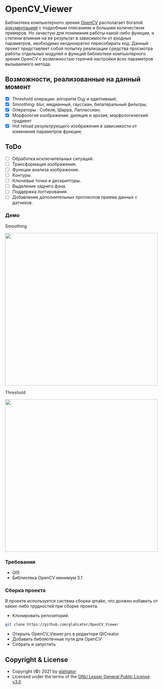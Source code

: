 # OpenCV_Viewer

Библиотека компьютерного зрения [OpenCV](https://github.com/opencv/opencv) располагает богатой [документацией](https://docs.opencv.org/) с подробным описанием и большим количеством примеров. 
Но зачастую для понимания работы какой-либо функции, и степени влияния на ее результат в зависимости от входных параметров, необходимо неоднократно пересобирать код.
Данный проект представляет собой попытку реализации средства просмотра работы отдельных модулей и функций библиотеки компьютерного зрения OpenCV с возможностью горячей настройки всех параметров вызываемого метода.

## Возможности, реализованные на данный момент
- [X] Threshold операции: алгоритм Оцу и адаптивный;
- [X] Smoothing: blur,  медианный, гауссиан, билатеральный фильтры;
- [X] Операторы : Собеля, Шарра, Лаплассиан;
- [X] Морфология изображения: диляция и эрозия, морфологический градиент
- [X] Hot reload результрующего изображения в зависимости от изменения параметров функции;

## ToDo 
- [ ] Обработка исключительных ситуаций.
- [ ] Трансформация изображения.
- [ ] Функции анализа изображения.
- [ ] Контуры.
- [ ] Ключевые точки и дескрипторы.
- [ ] Выделение заднего фона.
- [ ] Поддержка логгирования.
- [ ] Добавление дополнительных протоколов приема данных с датчиков.

### Демо
Smoothing
<div>
  <img src="https://user-images.githubusercontent.com/25270845/213012662-facb5595-5ea0-47a9-8316-44044590e8b8.gif" width="500"></img>
</div>

Threshold
<div>
  <img src="https://user-images.githubusercontent.com/25270845/213013385-65bb77f3-127e-4c42-9078-0d4642dcbaa6.gif" width="500"></img>
</div>

### Требования
- Qt5
- Библиотека OpenCV минимум 3.1

### Сборка проекта
В проекте используется система сборки qmake, что должно избавить от каких-либо трудностей при сборке проекта.
- Клонировать репозиторий.
```sh 
git clone https://github.com/glahiator/OpenCV_Viewer
```
- Открыть OpenCV_Viewer.pro в редакторе QtCreator
- Добавить библиотечные пути для OpenCV
- Собрать и запустить

## Copyright & License
- Copyright (©) 2021 by [glahiator](https://github.com/glahiator)
- Licensed under the terms of the [GNU Lesser General Public License v3.0](./LICENSE.txt)
